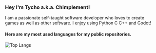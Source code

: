 ### Hey I'm Tycho a.k.a. Chimplement!

I am a passionate self-taught software developer who loves to create games as well as other software.
I enjoy using Python C C++ and Godot!

#### Here are my most used languages for my public repositories.
![Top Langs](https://github-readme-stats.vercel.app/api/top-langs/?username=chimplement&layout=compact&theme=dracula&bg_color=00000000&border_color=00000000&hide_title=true&size_weight=0.5&count_weight=0.5)
